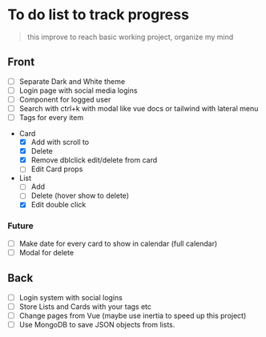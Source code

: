 # To do list to track progress

> this improve to reach basic working project, organize my mind

## Front

- [ ] Separate Dark and White theme
- [ ] Login page with social media logins
- [ ] Component for logged user
- [ ] Search with ctrl+k with modal like vue docs or tailwind with lateral menu
- [ ] Tags for every item
- Card
  - [X] Add with scroll to
  - [X] Delete
  - [X] Remove dblclick edit/delete from card
  - [ ] Edit Card props
- List
  - [ ] Add
  - [ ] Delete (hover show to delete)
  - [X] Edit double click

### Future

- [ ] Make date for every card to show in calendar (full calendar)
- [ ] Modal for delete

## Back

- [ ] Login system with social logins
- [ ] Store Lists and Cards with your tags etc
- [ ] Change pages from Vue (maybe use inertia to speed up this project)
- [ ] Use MongoDB to save JSON objects from lists.
